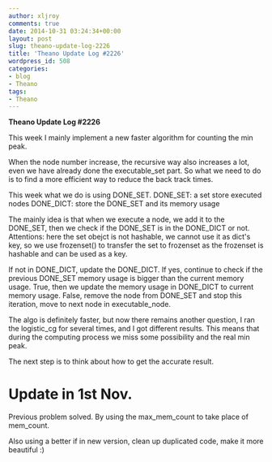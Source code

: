 ```yaml
---
author: xljroy
comments: true
date: 2014-10-31 03:24:34+00:00
layout: post
slug: theano-update-log-2226
title: 'Theano Update Log #2226'
wordpress_id: 508
categories:
- blog
- Theano
tags:
- Theano
---
```


**Theano Update Log #2226**





This week I mainly implement a new faster algorithm for counting the min peak.





When the node number increase, the recursive way also increases a lot, even we have already done the executable_set part. So what we need to do is to find a more efficient way to reduce the back track times.





This week what we do is using DONE_SET. DONE_SET: a set store executed nodes DONE_DICT: store the DONE_SET and its memory usage





The mainly idea is that when we execute a node, we add it to the DONE_SET, then we check if the DONE_SET is in the DONE_DICT or not. Attentions: here the set obejct is not hashable, we cannot use it as dict's key, so we use frozenset() to transfer the set to frozenset as the frozenset is hashable and can be used as a key.





If not in DONE_DICT, update the DONE_DICT. If yes, continue to check if the previous DONE_SET memory usage is bigger than the current memory usage. True, then we update the memory usage in DONE_DICT to current memory usage. False, remove the node from DONE_SET and stop this iteration, move to next node in executable_node.





The algo is definitely faster, but now there remains another question, I ran the logistic_cg for several times, and I got different results. This means that during the computing process we miss some possibility and the real min peak.





The next step is to think about how to get the accurate result.









# Update in 1st Nov.





Previous problem solved. By using the max_mem_count to take place of mem_count.





Also using a better if in new version, clean up duplicated code, make it more beautiful :)
